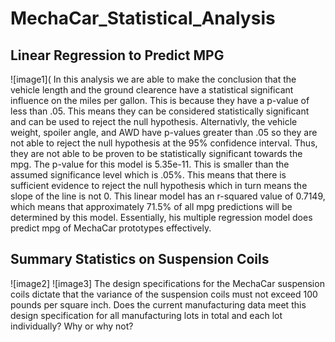 # MechaCar_Statistical_Analysis

## Linear Regression to Predict MPG
![image1](
In this analysis we are able to make the conclusion that the vehicle length and the ground clearence have a statistical significant influence on the miles per gallon. This is because they have a p-value of less than .05. This means they can be considered statistically significant and can be used to reject the null hypothesis. Alternativly, the vehicle weight, spoiler angle, and AWD have p-values greater than .05 so they are not able to reject the null hypothesis at the 95% confidence interval. Thus, they are not able to be proven to be statistically significant towards the mpg. 
The p-value for this model is 5.35e-11. This is smaller than the assumed significance level which is .05%. This means that there is sufficient evidence to reject the null hypothesis which in turn means the slope of the line is not 0.
This linear model has an r-squared value of 0.7149, which means that approximately 71.5% of all mpg predictions will be determined by this model. Essentially, his multiple regression model does predict mpg of MechaCar prototypes effectively.

## Summary Statistics on Suspension Coils
![image2]
![image3]
The design specifications for the MechaCar suspension coils dictate that the variance of the suspension coils must not exceed 100 pounds per square inch. Does the current manufacturing data meet this design specification for all manufacturing lots in total and each lot individually? Why or why not?
